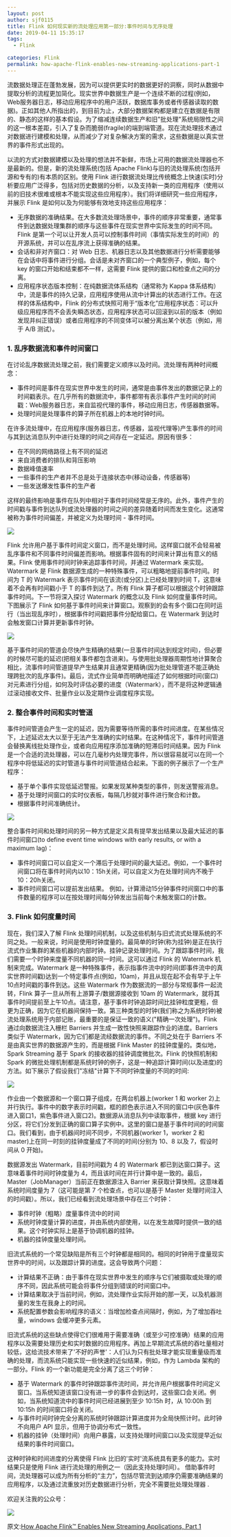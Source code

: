 ```yaml
---
layout: post
author: sjf0115
title: Flink 如何现实新的流处理应用第一部分:事件时间与无序处理
date: 2019-04-11 15:35:17
tags:
  - Flink

categories: Flink
permalink: how-apache-flink-enables-new-streaming-applications-part-1
---
```


流数据处理正在蓬勃发展，因为可以提供更实时的数据更好的洞察，同时从数据中提取分析的流程更加简化。现实世界中数据生产是一个连续不断的过程(例如，Web服务器日志，移动应用程序中的用户活跃，数据库事务或者传感器读取的数据)。正如其他人所指出的，到目前为止，大部分数据架构都是建立在数据是有限的、静态的这样的基本假设。为了缩减连续数据生产和旧"批处理"系统局限性之间的这一根本差距，引入了复杂而脆弱(fragile)的端到端管道。现在流处理技术通过对数据进行建模和处理，从而减少了对复杂解决方案的需求，这些数据是以真实世界的事件形式出现的。

以流的方式对数据建模以及处理的想法并不新鲜，市场上可用的数据流处理器也不是最新的。但是，新的流处理系统(包括 Apache Flink)与旧的流处理系统(包括开源和专有的)有本质的区别。使用 Flink 进行数据流处理比传统概念上快速(实时)分析要应用广泛得多，包括对历史数据的分析，以及支持新一类的应用程序（使用以前的旧技术很难或根本不能实现这些应用程序）。我们将详细研究一些应用程序，并展示 Flink 是如何以及为何能够有效地支持这些应用程序：
- 无序数据的准确结果。在大多数流处理场景中，事件的顺序非常重要，通常事件到达数据处理集群的顺序与这些事件在现实世界中实际发生的时间不同。Flink 是第一个可以让开发人员可以控制事件时间（事情实际发生的时间）的开源系统，并可以在乱序流上获得准确的结果。
- 会话和非对齐窗口：对 Web 日志、机器日志以及其他数据进行分析需要能够在会话中将事件进行分组。会话是未对齐窗口的一个典型例子，例如，每个 key 的窗口开始和结束都不一样，这需要 Flink 提供的窗口和检查点之间的分离。
- 应用程序状态版本控制：在纯数据流体系结构（通常称为 Kappa 体系结构）中，流是事件的持久记录，应用程序使用从流中计算出的状态进行工作。在这样的体系结构中，Flink 的分布式快照可用于“版本化”应用程序状态：可以升级应用程序而不会丢失瞬态状态，应用程序状态可以回滚到以前的版本（例如发现并纠正错误）或者应用程序的不同变体可以被分离出某个状态（例如，用于 A/B 测试）。

### 1. 乱序数据流和事件时间窗口

在讨论乱序数据流处理之前，我们需要定义顺序以及时间。流处理有两种时间概念：
- 事件时间是事件在现实世界中发生的时间，通常是由事件发出的数据记录上的时间戳表示。在几乎所有的数据流中，事件都带有表示事件产生时间的时间戳：Web服务器日志，来自监视代理的事件，移动应用日志，传感器数据等。
- 处理时间是处理事件的算子所在机器上的本地时钟时间。

在许多流处理中，在应用程序(服务器日志，传感器，监视代理等)产生事件的时间与其到达消息队列中进行处理的时间之间存在一定延迟。原因有很多：
- 在不同的网络路径上有不同的延迟
- 来自消费者的排队和背压影响
- 数据峰值速率
- 一些事件的生产者并不总是处于连接状态中(移动设备，传感器等)
- 一些发送爆发性事件的生产者

这样的最终影响是事件在队列中相对于事件时间经常是无序的。此外，事件产生的时间戳与事件到达队列或流处理器的时间之间的差异随着时间而发生变化。这通常被称为事件时间偏差，并被定义为处理时间 - 事件时间。

![](https://github.com/sjf0115/ImageBucket/blob/main/Flink/how-apache-flink-enables-new-streaming-applications-part-1-3.png?raw=true)

Flink 允许用户基于事件时间定义窗口，而不是处理时间。这样窗口就不会轻易被乱序事件和不同事件时间偏差而影响。根据事件固有的时间来计算出有意义的结果。Flink 使用事件时间时钟来追踪事件时间，并通过 Watermark 来实现。Watermark 是 Flink 数据源生成的一种特殊事件，可以粗略地提前事件时间。时间为 T 的 Watermark 表示事件时间在该流(或分区)上已经处理到时间 T，这意味着不会再有时间戳小于 T 的事件到达了。所有 Flink 算子都可以根据这个时钟跟踪事件时间。下一节将深入探讨 Watermark 的概念以及 Flink 如何度量事件时间。下图展示了 Flink 如何基于事件时间来计算窗口。观察到的会有多个窗口在同时运行（当出现乱序时），根据事件时间戳把事件分配给窗口。在 Watermark 到达时会触发窗口计算并更新事件时钟。

![](https://github.com/sjf0115/ImageBucket/blob/main/Flink/how-apache-flink-enables-new-streaming-applications-part-1-2.png?raw=true)

基于事件时间的管道会尽快产生精确的结果(一旦事件时间达到规定时间)，但必要的时候尽可能的延迟(把相关事件都包含进来)。与使用批处理器周期性地计算聚合相比，流事件时间管道提早产生结果并且通常更精确(因为批处理管道不能正确处理跨批次的乱序事件)。最后，流式作业简单而明确地描述了如何根据时间(窗口)对元素进行分组，如何及时评估必要的进度（Watermark），而不是将这种逻辑通过滚动接收文件、批量作业以及定期作业调度程序实现。

### 2. 整合事件时间和实时管道

事件时间管道会产生一定的延迟，因为需要等待所需的事件时间进度。在某些情况下，上述延迟太大以至于无法产生准确的实时结果。在这种情况下，事件时间管道会替换离线批处理作业，或者向应用程序添加准确的短滞后时间结果。因为 Flink 是一个合适的流处理器，可以在几毫秒内处理完事件，所以很容易就可以在同一个程序中将低延迟的实时管道与事件时间管道结合起来。下面的例子展示了一个生产程序：
- 基于单个事件实现低延迟警报。如果发现某种类型的事件，则发送警报消息。
- 基于处理时间窗口的实时仪表板，每隔几秒就对事件进行聚合和计数。
- 根据事件时间准确统计。

![](https://github.com/sjf0115/ImageBucket/blob/main/Flink/how-apache-flink-enables-new-streaming-applications-part-1-4.png?raw=true)

整合事件时间和处理时间的另一种方式是定义具有提早发出结果以及最大延迟的事件时间窗口(to define event time windows with early results, or with a maximum lag)：
- 事件时间窗口可以自定义一个滞后于处理时间的最大延迟。例如，一个事件时间窗口将在事件时间内以10：15h关闭，可以自定义为在处理时间内不晚于10：20h关闭。
- 事件时间窗口可以提前发出结果。 例如，计算滑动15分钟事件时间窗口中的事件数量的程序可以在按处理时间每分钟发出当前每个未触发窗口的计数。

### 3. Flink 如何度量时间

现在，我们深入了解 Flink 处理时间机制，以及这些机制与旧式流式处理系统的不同之处。一般来说，时间是使用时钟度量的。最简单的时钟(称为挂钟)是正在执行流式作业集群的某些机器的内部时钟。挂钟记录处理时间。为了跟踪事件时间，我们需要一个时钟来度量不同机器的同一时间。这可以通过 Flink 的 Watermark 机制来完成。Watermark 是一种特殊事件，表示指事件流中的时间(即事件流中的真实世界时间戳)达到一个特定事件点(例如，10am)，并且从现在起不会有早于上午10点时间戳的事件到达。这些 Watermark 作为数据流的一部分与常规事件一起流转，Flink 算子一旦从所有上游算子/数据源接收到 10am 的 Watermark，就将其事件时间提前至上午10点。请注意，基于事件时钟追踪时间比挂钟粒度更粗，但更为正确，因为它在机器间保持一致。第三种类型的时钟(我们称之为系统时钟)被流处理系统用于内部记账，最重要的是保证一致的语义("精确一次处理")。Flink 通过向数据流注入栅栏 Barriers 并生成一致性快照来跟踪作业的进度。Barriers 类似于 Watermark，因为它们都是流经数据流的事件。不同之处在于 Barriers 不是由真实世界的数据源产生的，而是根据 Flink Master 的挂钟度量的。类似地，Spark Streaming 基于 Spark 的接收器的挂钟调度微批次。Flink 的快照机制和 Spark 的微批处理机制都是系统时钟的例子，这是一种追踪计算时间(以及进度)的方法。如下展示了假设我们"冻结"计算下不同时钟度量的不同的时间:

![](https://github.com/sjf0115/ImageBucket/blob/main/Flink/how-apache-flink-enables-new-streaming-applications-part-1-1.png?raw=true)

作业由一个数据源和一个窗口算子组成，在两台机器上(worker 1 和 worker 2)上并行执行。事件中的数字表示时间戳，框的颜色表示进入不同的窗口中(灰色事件进入窗口1，紫色事件进入窗口2)。数据源从消息队列中读取事件，根据 key 进行分区，将它们分发到正确的窗口算子实例中。这里的窗口是基于事件时间的时间窗口。我们看到，由于机器间时间不同步，不同机器(worker 1，worker 2 和 master)上在同一时刻的挂钟度量成了不同的时间(分别为 10、8 以及 7，假设时间从 0 开始)。

数据源发出 Watermark，目前时间戳为 4 的 Watermark 都已到达窗口算子。这意味着事件时间时钟度量为 4，而且该时间在并行计算中是一致的。最后，Master（JobManager）当前正在数据源注入 Barrier 来获取计算快照。这意味着系统时间度量为 7（这可能是第 7 个检查点，也可以是基于 Master 处理时间注入的时间戳）。所以，我们已经看到流处理场景中存在三个时钟：
- 事件时钟（粗略）度量事件流中的时间
- 系统时钟度量计算的进度，并由系统内部使用，以在发生故障时提供一致的结果。这个时钟实际上是基于协调机器的挂钟。
- 机器的挂钟度量处理时间。

旧流式系统的一个常见缺陷是所有三个时钟都是相同的。相同的时钟用于度量现实世界中的时间，以及跟踪计算的进度。这会导致两个问题：
- 计算结果不正确：由于事件在现实世界中发生的顺序与它们被摄取或处理的顺序不同，因此系统可能会将事件分组到错误的时间窗口中。
- 计算结果取决于当前时间，例如，流处理作业实际开始的那一天，以及机器测量的发生在我身上的时间。
- 系统配置参数会影响程序的语义：当增加检查点间隔时，例如，为了增加吞吐量，windows 会缓冲更多元素。

旧流式系统的这些缺点使得它们很难用于需要准确（或至少可控准确）结果的应用程序以及需要处理历史和实时数据的应用程序。再加上早期流式系统的吞吐量相对较低，这给流技术带来了'不好的声誉'：人们认为只有批处理才能实现重量级而准确的处理，而流系统只能实现一些快速的近似结果，例如，作为 Lambda 架构的一部分。Flink 的一个新功能是完全分离了这三个时钟：
- 基于 Watermark 的事件时钟跟踪事件流时间，并允许用户根据事件时间定义窗口。当系统知道该窗口没有进一步的事件会到达时，这些窗口会关闭。例如，当系统知道流中的事件时间已经进展到至少 10:15h 时，从 10:00h 到 10:15h 的时间窗口将会关闭。
- 与事件时间时钟完全分离的系统时钟跟踪计算进度并为全局快照计时。此时钟不向用户 API 显示，但用于协调分布式一致性。
- 机器的挂钟（处理时间）向用户暴露，以支持处理时间窗口以及实现提早近似结果的事件时间窗口。

这种时钟和时间进度的分离使得 Flink 比旧的'实时'流系统具有更多的能力。实时结果只是使用 Flink 进行流处理的用例之一（因此支持处理时间）。 借助事件时间，流处理器可以成为所有分析的“主力”，包括尽管流到达顺序仍需要准确结果的应用程序，以及通过流重放对历史数据进行分析，完全不需要批处理处理器 .


欢迎关注我的公众号：

![](https://github.com/sjf0115/PubLearnNotes/blob/master/image/Other/%E5%85%AC%E4%BC%97%E5%8F%B7.jpg?raw=true)

原文:[How Apache Flink™ Enables New Streaming Applications, Part 1](https://www.ververica.com/blog/how-apache-flink-enables-new-streaming-applications-part-1)
